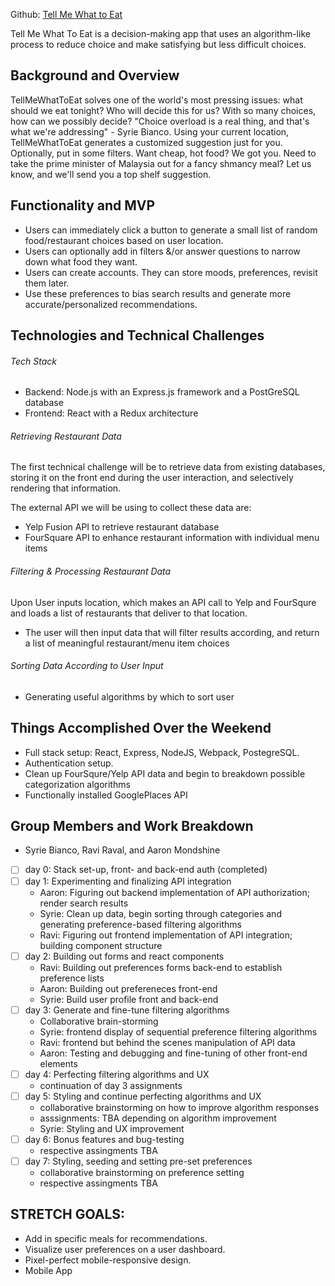 Github: [Tell Me What to Eat](https://github.com/ravisraval/TellMeWhatToEat)


Tell Me What To Eat is a decision-making app that uses an algorithm-like process to reduce choice and make satisfying but less difficult choices.

## Background and Overview

  TellMeWhatToEat solves one of the world's most pressing issues: what should we eat tonight? Who will decide this for us? With so many choices, how can we possibly decide? "Choice overload is a real thing, and that's what we're addressing" - Syrie Bianco. Using your current location, TellMeWhatToEat generates a customized suggestion just for you. Optionally, put in some filters. Want cheap, hot food? We got you. Need to take the prime minister of Malaysia out for a fancy shmancy meal? Let us know, and we'll send you a top shelf suggestion.

## Functionality and MVP
  - Users can immediately click a button to generate a small list of random food/restaurant choices based on user location.
  - Users can optionally add in filters &/or answer questions to narrow down what food they want.
  - Users can create accounts. They can store moods, preferences, revisit them later.
  - Use these preferences to bias search results and generate more accurate/personalized recommendations.

## Technologies and Technical Challenges
###### Tech Stack
  *  Backend: Node.js with an Express.js framework and a PostGreSQL database
  *  Frontend: React with a Redux architecture

###### Retrieving Restaurant Data
The first technical challenge will be to retrieve data from existing databases, storing it on the front end during the user interaction, and selectively rendering that information.

The external API we will be using to collect these data are:
  *  Yelp Fusion API to retrieve restaurant database
  *  FourSquare API to enhance restaurant information with individual menu items

###### Filtering & Processing Restaurant Data

  Upon User inputs location, which makes an API call to Yelp and FourSqure and loads a list of restaurants that deliver to that location.
  * The user will then input data that will filter results according, and return a list of meaningful restaurant/menu item choices

###### Sorting Data According to User Input
  *  Generating useful algorithms by which to sort user

## Things Accomplished Over the Weekend
  *  Full stack setup: React, Express, NodeJS, Webpack, PostegreSQL.
  *  Authentication setup.
  *  Clean up FourSqure/Yelp API data and begin to breakdown possible categorization algorithms
  *  Functionally installed GooglePlaces API

## Group Members and Work Breakdown
  *  Syrie Bianco, Ravi Raval, and Aaron Mondshine
  - [ ] day 0: Stack set-up, front- and back-end auth (completed)
  - [ ] day 1: Experimenting and finalizing API integration
    - Aaron: Figuring out backend implementation of API authorization; render search results
    - Syrie: Clean up data, begin sorting through categories and generating preference-based filtering algorithms
    - Ravi: Figuring out frontend implementation of API integration; building component structure
  - [ ] day 2: Building out forms and react components
    - Ravi: Building out preferences forms back-end to establish preference lists
    - Aaron: Building out prefereneces front-end
    - Syrie: Build user profile front and back-end
  - [ ] day 3: Generate and fine-tune filtering algorithms
    - Collaborative brain-storming
    - Syrie: frontend display of sequential preference filtering algorithms
    - Ravi: frontend but behind the scenes manipulation of API data
    - Aaron: Testing and debugging and fine-tuning of other front-end elements
  - [ ] day 4: Perfecting filtering algorithms and UX
    - continuation of day 3 assignments
  - [ ] day 5: Styling and continue perfecting algorithms and UX
    - collaborative brainstorming on how to improve algorithm responses
    - asssignments: TBA depending on algorithm improvement
    - Syrie: Styling and UX improvement
  - [ ] day 6: Bonus features and bug-testing
    - respective assingments TBA
  - [ ] day 7: Styling, seeding and setting pre-set preferences
    - collaborative brainstorming on preference setting
    - respective assingments TBA


## STRETCH GOALS:
*  Add in specific meals for recommendations.
*  Visualize user preferences on a user dashboard.
*  Pixel-perfect mobile-responsive design.
*  Mobile App
